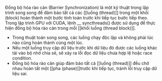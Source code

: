 Đồng bộ hóa rào cản (Barrier Synchronization) là một kỹ thuật trong lập trình song song để đảm bảo tất cả các [[luồng (thread)]] trong một khối (block) hoàn thành một bước tính toán trước khi tiếp tục bước tiếp theo.
Trong lập trình GPU với CUDA, lệnh __ syncthreads() được sử dụng để thực hiện đồng bộ hóa rào cản trong mỗi [[khối luồng (thread block)]].
- Trong thuật toán song song, các luồng chạy độc lập và không phải lúc nào cũng hoàn thành cùng một lúc.
- Nếu một luồng truy cập dữ liệu trước khi dữ liệu đó được các luồng khác tải vào bộ nhớ chia sẻ, sẽ xảy ra lỗi đọc dữ liệu chưa hợp lệ hoặc race condition.
- Đồng bộ hóa rào cản giúp đảm bảo tất cả [[luồng (thread)]] đều chờ nhau hoàn tất một [[pha (phase)]]trước khi tiếp tục, tránh lỗi truy cập dữ liệu sai.